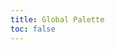 ```yaml
---
title: Global Palette
toc: false
---
```


<ClientOnly>
 <DocTokenTable tokenKey="globalColor"/>
</ClientOnly>
